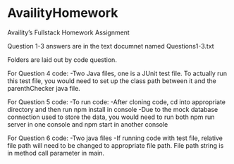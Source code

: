 # AvailityHomework
Availity’s Fullstack Homework Assignment

Question 1-3 answers are in the text documnet named Questions1-3.txt

Folders are laid out by code question.

For Question 4 code:
-Two Java files, one is a JUnit test file. To actually run this test file, you would need to set up the class path between it and the parenthChecker java file.

For Question 5 code:
-To run code:
-After cloning code, cd into appropriate directory and then run npm install in console
-Due to the mock database connection used to store the data, you would need to run both npm run server in one console and npm start in another console

For Question 6 code:
-Two java files
-If running code with test file, relative file path will need to be changed to appropriate file path. File path string is in method call parameter in main. 
